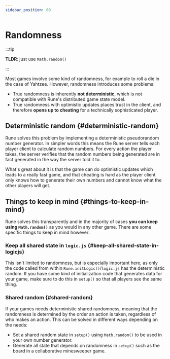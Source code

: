 ```yaml
---
sidebar_position: 60
---
```


# Randomness

:::tip

**TLDR**: just use `Math.random()`

:::

Most games involve some kind of randomness, for example to roll a die in the case of Yahtzee. However, randomness introduces some problems:

- True randomness is inherently **not deterministic**, which is not compatible with Rune's distributed game state model.
- True randomness with optimistic updates places trust in the client, and therefore **opens up to cheating** for a technically sophisticated player.

## Deterministic random {#deterministic-random}

Rune solves this problem by implementing a deterministic pseudorandom number generator. In simpler words this means the Rune server tells each player client to calculate random numbers. For every action the player takes, the server verifies that the random numbers being generated are in fact generated in the way the server told it to.

What's great about it is that the game can do optimistic updates which leads to a really fast game, and that cheating is hard as the player client only knows how to generate their own numbers and cannot know what the other players will get.

## Things to keep in mind {#things-to-keep-in-mind}

Rune solves this transparently and in the majority of cases **you can keep using `Math.random()`** as you would in any other game. There are some specific things to keep in mind however:

### Keep all shared state in `logic.js` {#keep-all-shared-state-in-logicjs}

This isn't limited to randomness, but is especially important here, as only the code called from within `Rune.initLogic()`/`logic.js` has the deterministic random. If you have some kind of initialization code that generates data for your game, make sure to do this in `setup()` so that all players see the same thing.

### Shared random {#shared-random}

If your games needs deterministic shared randomness, meaning that the randomness is determined by the order an action is taken, regardless of who makes an action. This can be solved in different ways depending on the needs:

- Set a shared random state in `setup()` using `Math.random()` to be used in your own number generator.
- Generate all state that depends on randomness in `setup()` such as the board in a collaborative minesweeper game.

